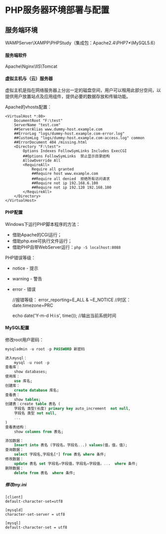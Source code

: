 # PHP服务器环境部署与配置

## 服务端环境
WAMPServer\XAMPP\PHPStudy（集成包：Apache2.4\PHP7*\MySQL5.6）

#### 服务端软件
Apache\Nginx\IIS\Tomcat

#### 虚拟主机与（云）服务器
虚拟主机是指在网络服务器上分出一定的磁盘空间，用户可以租用此部分空间，以提供用户放置站点及应用组件，提供必要的数据存放和传输功能。

Apache的vhosts配置：

    <VirtualHost *:80>
        DocumentRoot "F:\test"
        ServerName "test.com"
        ##ServerAlias www.dummy-host.example.com
        ##ErrorLog "logs/dummy-host.example.com-error.log"
        ##CustomLog "logs/dummy-host.example.com-access.log" common
        ##ErrorDocument 404 /missing.html
        <Directory "F:\test">
            Options Indexes FollowSymLinks Includes ExecCGI
            ##Options FollowSymLinks  禁止显示目录结构
            AllowOverride All
            <RequireAll>
                Require all granted
                ##Require host www.example.com
                ##Require all denied  拒绝所有访问请求
                ##Require not ip 192.168.6.100
                ##Require not ip 192.120 192.168.100
            </RequireAll>
        </Directory>
    </VirtualHost>

#### PHP配置

Windows下运行PHP脚本程序的方法：
+ 借助Apache的CGI运行；
+ 借助php.exe可执行文件运行；
+ 借助PHP自带WebServer运行：`php -S localhost:8088`

PHP错误等级：
+ notice - 提示

+ warning -  警告

+ error  - 错误


	//报错等级：
	error_reporting=E_ALL & ~E_NOTICE
	//时区：
	date.timezone=PRC
	
	echo date('Y-m-d H:i:s', time()); //输出当前系统时间

#### MySQL配置

修改root用户密码：

```sql
mysqladmin -u root -p PASSWORD 新密码

进入mysql：
	mysql -u root -p
查看库：
	show databases;
使用库：
	use 库名;
创建库：
	create database 库名;
查看表：
	show tables;
创建表：create table 表名 (
	字段名 类型(长度) primary key auto_increment  not null,
	字段名 类型 not null,
	...
)
查看表结构：
	show columns from 表名;

添加数据：
	Insert into 表名 (字段名，字段名...) values(值，值，值);
查询数据：
	select 字段名,字段名[*] from 表名 where 条件;
修改数据：
	update 表名 set 字段名=字段值，字段名=字段值，...  where 条件;
删除数据：
	delete from 表名  where 条件;
```


##### 修改my.ini

	[client]
	default-character-set=utf8
	
	[mysqld]
	character-set-server = utf8
	
	[mysql]
	default-character-set = utf8